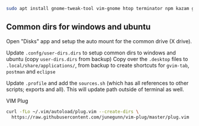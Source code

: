 ```bash
sudo apt install gnome-tweak-tool vim-gnome htop terminator npm kazam gimp meld p7zip-full vnstat vlc 
```

## Common dirs for windows and ubuntu

Open "Disks" app and setup the auto mount for the common drive (X drive).

Update `.confg/user-dirs.dirs` to setup common dirs to windows and ubuntu (copy `user-dirs.dirs` from backup)
Copy over the `.desktop` files to `.local/share/applications/`, from backup to create shortcuts for `gvim-tab`, `postman` and `eclipse`

Update `.profile` and add the `sources.sh` (which has all references to other scripts; exports and all). This will update path outside of terminal as well.

VIM Plug

```bash
curl -fLo ~/.vim/autoload/plug.vim --create-dirs \
  https://raw.githubusercontent.com/junegunn/vim-plug/master/plug.vim
```
